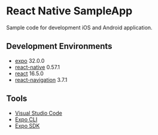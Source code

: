 # React Native SampleApp
Sample code for development iOS and Android application.

## Development Environments
* [expo](https://expo.io/) 32.0.0
* [react-native](https://facebook.github.io/react-native/) 0.57.1
* [react](https://reactjs.org/) 16.5.0
* [react-navigation](https://reactnavigation.org/) 3.7.1

## Tools
* [Visual Studio Code](https://code.visualstudio.com/)
* [Expo CLI](https://expo.io/tools#cli)
* [Expo SDK](https://expo.io/tools#sdk)